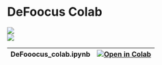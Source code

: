 # DeFoocus Colab
[<img src="https://api.visitorbadge.io/api/visitors?path=https%3A%2F%2Fgithub.com%2Fpantat88%2Fsegsmaker&label=Visitors&countColor=%232ccce4&style=flat">](https://visitorbadge.io/status?path=https%3A%2F%2Fgithub.com%2Fpantat88%2Fsegsmaker)<br>[<img src="https://img.shields.io/badge/Support%20me%20on%20Ko--fi-F16061?logo=ko-fi&logoColor=white&style=flat">](https://ko-fi.com/gutris1)

| DeFooocus_colab.ipynb | [![Open in Colab](https://colab.research.google.com/)](https://colab.research.google.com/github/LahHalah/defokus/blob/main/DeFooocus_colab.ipynb) |
| :---------------------------------------- | :-----------------------------------------------------------------------------------------------------------------: |
<br />
